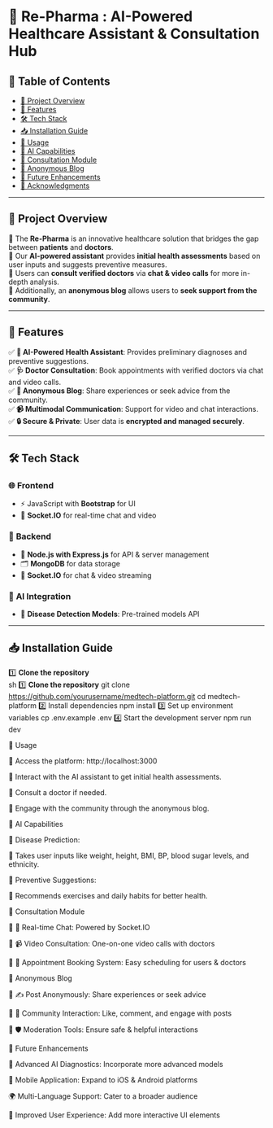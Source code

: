 # 🏥 Re-Pharma : AI-Powered Healthcare Assistant & Consultation Hub

## 📖 Table of Contents
- [🚀 Project Overview](#-project-overview)
- [🔹 Features](#-features)
- [🛠️ Tech Stack](#-tech-stack)
- [📥 Installation Guide](#-installation-guide)
- [📌 Usage](#-usage)
- [🤖 AI Capabilities](#-ai-capabilities)
- [💬 Consultation Module](#-consultation-module)
- [📝 Anonymous Blog](#-anonymous-blog)
- [🔮 Future Enhancements](#-future-enhancements)
- [🙏 Acknowledgments](#-acknowledgments)

---

## 🚀 Project Overview
🔹 The **Re-Pharma** is an innovative healthcare solution that bridges the gap between **patients** and **doctors**.  
🔹 Our **AI-powered assistant** provides **initial health assessments** based on user inputs and suggests preventive measures.  
🔹 Users can **consult verified doctors** via **chat & video calls** for more in-depth analysis.  
🔹 Additionally, an **anonymous blog** allows users to **seek support from the community**.  

---

## 🔹 Features
✅ **🤖 AI-Powered Health Assistant**: Provides preliminary diagnoses and preventive suggestions.  
✅ **🩺 Doctor Consultation**: Book appointments with verified doctors via chat and video calls.  
✅ **💬 Anonymous Blog**: Share experiences or seek advice from the community.  
✅ **📹 Multimodal Communication**: Support for video and chat interactions.  
✅ **🔒 Secure & Private**: User data is **encrypted and managed securely**.  

---

## 🛠️ Tech Stack
### 🌐 **Frontend**
- ⚡ JavaScript with **Bootstrap** for UI  
- 📡 **Socket.IO** for real-time chat and video  

### 🔧 **Backend**
- 🚀 **Node.js with Express.js** for API & server management  
- 🗂️ **MongoDB** for data storage  
- 📡 **Socket.IO** for chat & video streaming  

### 🤖 **AI Integration**
- 🏥 **Disease Detection Models**: Pre-trained models API  

---

## 📥 Installation Guide
1️⃣ **Clone the repository**  
sh
1️⃣ **Clone the repository** 
  git clone https://github.com/yourusername/medtech-platform.git
  cd medtech-platform
2️⃣ Install dependencies
  npm install
3️⃣ Set up environment variables
  cp .env.example .env
4️⃣ Start the development server
  npm run dev

📌 Usage

🔹 Access the platform: http://localhost:3000

🔹 Interact with the AI assistant to get initial health assessments.

🔹 Consult a doctor if needed.

🔹 Engage with the community through the anonymous blog.

🤖 AI Capabilities

🔹 Disease Prediction:

🏥 Takes user inputs like weight, height, BMI, BP, blood sugar levels, and ethnicity.

🔹 Preventive Suggestions:

🏃 Recommends exercises and daily habits for better health.

💬 Consultation Module

🔹 💬 Real-time Chat: Powered by Socket.IO

🔹 📹 Video Consultation: One-on-one video calls with doctors

🔹 📅 Appointment Booking System: Easy scheduling for users & doctors

📝 Anonymous Blog

🔹 ✍️ Post Anonymously: Share experiences or seek advice

🔹 💬 Community Interaction: Like, comment, and engage with posts

🔹 🛡️ Moderation Tools: Ensure safe & helpful interactions

🔮 Future Enhancements

🚀 Advanced AI Diagnostics:
  Incorporate more advanced models
  
📱 Mobile Application: Expand to iOS & Android platforms

🌍 Multi-Language Support: Cater to a broader audience

🎨 Improved User Experience: Add more interactive UI elements

